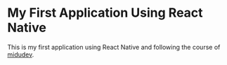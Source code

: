 # My First Application Using React Native

This is my first application using React Native and following the course of [midudev](https://www.youtube.com/watch?v=qi87b6VcIHY).
